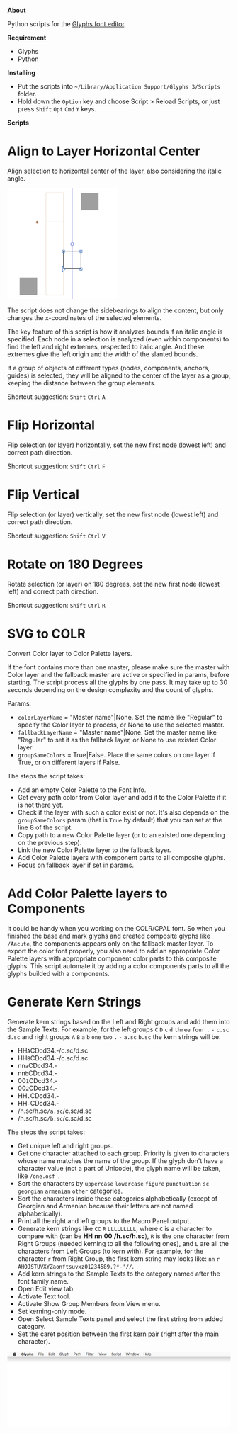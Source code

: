 **About**

Python scripts for the [Glyphs font editor](http://glyphsapp.com/).

**Requirement**

- Glyphs
- Python

**Installing**

- Put the scripts into `~/Library/Application Support/Glyphs 3/Scripts` folder.
- Hold down the `Option` key and choose Script > Reload Scripts, or just press `Shift` `Opt` `Cmd` `Y` keys.

**Scripts**

# Align to Layer Horizontal Center

Align selection to horizontal center of the layer, also considering the italic angle.

![](AlignToLayerHorizontalCenter.gif)

The script does not change the sidebearings to align the content, but only changes the x-coordinates of the selected elements.

The key feature of this script is how it analyzes bounds if an italic angle is specified. Each node in a selection is analyzed (even within components) to find the left and right extremes, respected to italic angle. And these extremes give the left origin and the width of the slanted bounds.

If a group of objects of different types (nodes, components, anchors, guides) is selected, they will be aligned to the center of the layer as a group, keeping the distance between the group elements.

Shortcut suggestion: `Shift` `Ctrl` `A`

# Flip Horizontal

Flip selection (or layer) horizontally, set the new first node (lowest left) and correct path direction.

Shortcut suggestion: `Shift` `Ctrl` `F`

# Flip Vertical

Flip selection (or layer) vertically, set the new first node (lowest left) and correct path direction.

Shortcut suggestion: `Shift` `Ctrl` `V`

# Rotate on 180 Degrees

Rotate selection (or layer) on 180 degrees, set the new first node (lowest left) and correct path direction.

Shortcut suggestion: `Shift` `Ctrl` `R`

# SVG to COLR

Convert Color layer to Color Palette layers.

If the font contains more than one master, please make sure the master with Color layer and the fallback master are active or specified in params, before starting. The script process all the glyphs by one pass. It may take up to 30 seconds depending on the design complexity and the count of glyphs.

Params:

- `colorLayerName` = "Master name"|None. Set the name like "Regular" to specify the Color layer to process, or None to use the selected master.
- `fallbackLayerName` = "Master name"|None. Set the master name like "Regular" to set it as the fallback layer, or None to use existed Color layer
- `groupSameColors` = True|False. Place the same colors on one layer if True, or on different layers if False.

The steps the script takes:

- Add an empty Color Palette to the Font Info.
- Get every path color from Color layer and add it to the Color Palette if it is not there yet.
- Check if the layer with such a color exist or not. It's also depends on the `groupSameColors` param (that is `True` by default) that you can set at the line 8 of the script.
- Copy path to a new Color Palette layer (or to an existed one depending on the previous step).
- Link the new Color Palette layer to the fallback layer.
- Add Color Palette layers with component parts to all composite glyphs.
- Focus on fallback layer if set in params.

# Add Color Palette layers to Components

It could be handy when you working on the COLR/CPAL font. So when you finished the base and mark glyphs and created composite glyphs like `/Aacute`, the components appears only on the fallback master layer. To export the color font properly, you also need to add an appropriate Color Palette layers with appropriate component color parts to this composite glyphs. This script automate it by adding a color components parts to all the glyphs builded with a components.

# Generate Kern Strings

Generate kern strings based on the Left and Right groups and add them into the Sample Texts. For example, for the left groups `C` `D` `c` `d` `three` `four` `.` `-` `c.sc` `d.sc` and right groups `A` `B` `a` `b` `one` `two` `.` `-` `a.sc` `b.sc` the kern strings will be:

- HH`A`CDcd34.-/c.sc/d.sc
- HH`B`CDcd34.-/c.sc/d.sc
- nn`a`CDcd34.-
- nn`b`CDcd34.-
- 00`1`CDcd34.-
- 00`2`CDcd34.-
- HH`.`CDcd34.-
- HH`-`CDcd34.-
- /h.sc/h.sc`/a.sc`/c.sc/d.sc
- /h.sc/h.sc`/b.sc`/c.sc/d.sc

The steps the script takes:

- Get unique left and right groups.
- Get one character attached to each group. Priority is given to characters whose name matches the name of the group. If the glyph don't have a character value (not a part of Unicode), the glyph name will be taken, like `/one.osf `.
- Sort the characters by `uppercase` `lowercase` `figure` `punctuation` `sc` `georgian` `armenian` `other` categories.
- Sort the characters inside these categories alphabetically (except of Georgian and Armenian because their letters are not named alphabetically).
- Print all the right and left groups to the Macro Panel output.
- Generate kern strings like `CC` `R` `LLLLLLLLL`, where `C` is a character to compare with (can be **HH** **nn** **00** **/h.sc/h.sc**), `R` is the one character from Right Groups (needed kerning to all the following ones), and `L` are all the characters from Left Groups (to kern with). For example, for the character `r` from Right Group, the first kern string may looks like: `nn` `r` `AHOJSTUVXYZaonftsuvxz01234589.?*-'//`.
- Add kern strings to the Sample Texts to the category named after the font family name.
- Open Edit view tab.
- Activate Text tool.
- Activate Show Group Members from View menu.
- Set kerning-only mode.
- Open Select Sample Texts panel and select the first string from added category.
- Set the caret position between the first kern pair (right after the main character).

![](GenerateKernStrings.gif)

